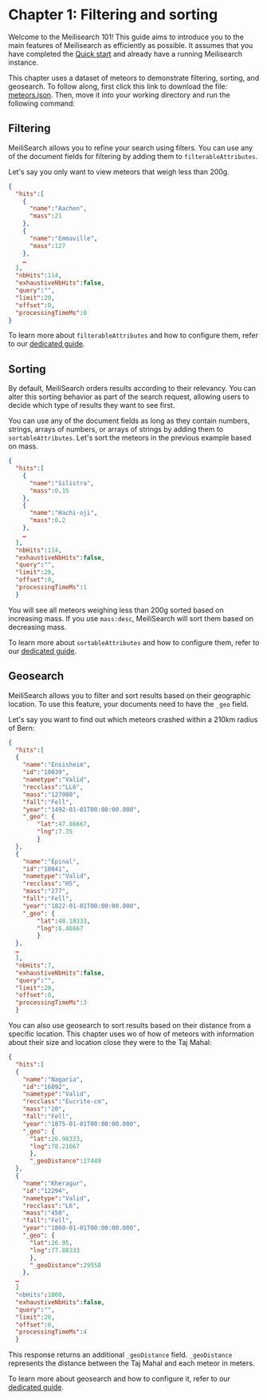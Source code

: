 # Chapter 1: Filtering and sorting

Welcome to the Meilisearch 101! This guide aims to introduce you to the main features of Meilisearch as efficiently as possible. It assumes that you have completed the [Quick start](/learn/getting_started/quick_start.md) and already have a running Meilisearch instance.

This chapter uses a dataset of meteors to demonstrate filtering, sorting, and geosearch. To follow along, first click this link to download the file: <a id="downloadMeteors" href="/meteors.json" download="meteors.json">meteors.json</a>. Then, move it into your working directory and run the following command:

<CodeSamples id="getting_started_add_meteors_md" />

## Filtering

MeiliSearch allows you to refine your search using filters. You can use any of the document fields for filtering by adding them to `filterableAttributes`.

Let's say you only want to view meteors that weigh less than 200g.

<CodeSamples id= "getting_started_filtering_md" />

```json
{
  "hits":[
    {
      "name":"Aachen",
      "mass":21
    },
    {
      "name":"Emmaville",
      "mass":127
    },
    …
  ],
  "nbHits":114,
  "exhaustiveNbHits":false,
  "query":"",
  "limit":20,
  "offset":0,
  "processingTimeMs":0
}
```

To learn more about `filterableAttributes` and how to configure them, refer to our [dedicated guide](/reference/features/filtering_and_faceted_search.md).

## Sorting

By default, MeiliSearch orders results according to their relevancy. You can alter this sorting behavior as part of the search request, allowing users to decide which type of results they want to see first.

You can use any of the document fields as long as they contain numbers, strings, arrays of numbers, or arrays of strings by adding them to `sortableAttributes`. Let's sort the meteors in the previous example based on mass.

<CodeSamples id= "getting_started_sorting_md" />

```json
{
  "hits":[
    {
      "name":"Silistra",
      "mass":0.15
    },
    {
      "name":"Hachi-oji",
      "mass":0.2
    },
    …
  ],
  "nbHits":114,
  "exhaustiveNbHits":false,
  "query":"",
  "limit":20,
  "offset":0,
  "processingTimeMs":1
  }
```

You will see all meteors weighing less than 200g sorted based on increasing mass. If you use `mass:desc`, MeiliSearch will sort them based on decreasing mass.

To learn more about `sortableAttributes` and how to configure them, refer to our [dedicated guide](/reference/features/sorting.md).

## Geosearch

MeiliSearch allows you to filter and sort results based on their geographic location. To use this feature, your documents need to have the `_geo` field.

Let's say you want to find out which meteors crashed within a 210km radius of Bern:

<CodeSamples id= "getting_started_geoRadius_md" />

```json
{
  "hits":[
  {
    "name":"Ensisheim",
    "id":"10039",
    "nametype":"Valid",
    "recclass":"LL6",
    "mass":"127000",
    "fall":"Fell",
    "year":"1492-01-01T00:00:00.000",
    "_geo": {
        "lat":47.86667,
        "lng":7.35
        }
  },
  {
    "name":"Épinal",
    "id":"10041",
    "nametype":"Valid",
    "recclass":"H5",
    "mass":"277",
    "fall":"Fell",
    "year":"1822-01-01T00:00:00.000",
    "_geo": {
        "lat":48.18333,
        "lng":6.46667
        }
  },
  …
  ],
  "nbHits":7,
  "exhaustiveNbHits":false,
  "query":"",
  "limit":20,
  "offset":0,
  "processingTimeMs":3
  }
  ```

You can also use geosearch to sort results based on their distance from a specific location. This chapter uses wo of how of meteors with information about their size and location close they were to the Taj Mahal:

<CodeSamples id= "getting_started_geoPoint_md" />

```json
{
  "hits":[
  {
    "name":"Nagaria",
    "id":"16892",
    "nametype":"Valid",
    "recclass":"Eucrite-cm",
    "mass":"20",
    "fall":"Fell",
    "year":"1875-01-01T00:00:00.000",
    "_geo": {
      "lat":26.98333,
      "lng":78.21667
      },
      "_geoDistance":27449
  },
  {
    "name":"Kheragur",
    "id":"12294",
    "nametype":"Valid",
    "recclass":"L6",
    "mass":"450",
    "fall":"Fell",
    "year":"1860-01-01T00:00:00.000",
    "_geo": {
      "lat":26.95,
      "lng":77.88333
      },
      "_geoDistance":29558
    },
  …
  ]
  "nbHits":1000,
  "exhaustiveNbHits":false,
  "query":"",
  "limit":20,
  "offset":0,
  "processingTimeMs":4
  }
```

This response returns an additional `_geoDistance` field. `_geoDistance` represents the distance between the Taj Mahal and each meteor in meters.

To learn more about geosearch and how to configure it, refer to our [dedicated guide](/reference/features/geosearch.md).
